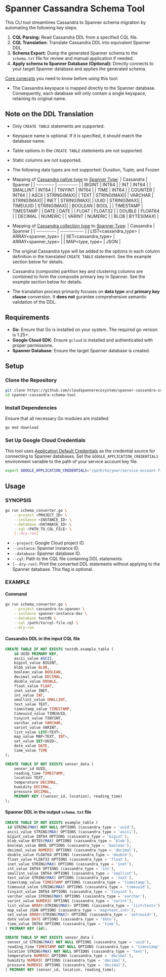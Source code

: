 # Spanner Cassandra Schema Tool

This CLI tool streamlines Cassandra to Spanner schema migration by automating the following key steps:
1. **CQL Parsing:** Read Cassandra DDL from a specified CQL file.
2. **CQL Translation:** Translate Cassandra DDL into equivalent Spanner DDL.
3. **Schema Export:** Dump the generated Spanner schema to the `schema.txt` file for review and manual application if needed.
4. **Apply schema to Spanner Database (Optional):** Directly connects to your target Spanner database and applies the generated schema.

[Core conecpts](https://cloud.google.com/spanner/docs/non-relational/spanner-for-cassandra-users#core_concepts) you need to know before using this tool:
* The Cassandra keyspace is mapped directly to the Spanner database. Consequently, each database will only contain a single keyspace, retaining its original name.

## Note on the DDL Translation

* Only `CREATE TABLE` statements are supported.
* Keyspace name is optional. If it is specified, it should match the database name.
* Table options in the `CREATE TABLE` statements are not supported.
* Static columns are not supported.
* The following data types are not supported: Duration, Tuple, and Frozen
* Mapping of [Cassandra native type](https://cassandra.apache.org/doc/stable/cassandra/cql/types.html#native-types) to [Spanner Type](https://cloud.google.com/spanner/docs/reference/standard-sql/data-types#data_type_list):
    | Cassandra | Spanner    |
    | --------- | ---------- |
    | BIGINT    | INT64      |
    | INT       | INT64      |
    | SMALLINT  | INT64      |
    | TINYINT   | INT64      |
    | TIME      | INT64      |
    | COUNTER   | INT64      |
    | ASCII     | STRING(MAX)|
    | TEXT      | STRING(MAX)|
    | VARCHAR   | STRING(MAX)|
    | INET      | STRING(MAX)|
    | UUID      | STRING(MAX)|
    | TIMEUUID  | STRING(MAX)|
    | BOOLEAN   | BOOL       |
    | TIMESTAMP | TIMESTAMP  |
    | DATE      | DATE       |
    | FLOAT     | FLOAT32    |
    | DOUBLE    | FLOAT64    |
    | DECIMAL   | NUMERIC    |
    | VARINT    | NUMERIC    |
    | BLOB      | BYTES(MAX) |

* Mapping of [Cassandra collection type](https://cassandra.apache.org/doc/stable/cassandra/cql/types.html#collections) to [Spanner Type](https://cloud.google.com/spanner/docs/reference/standard-sql/data-types#data_type_list):
    | Cassandra  | Spanner      |
    | ---------- | ------------ |
    | LIST\<cassandra_type\> | ARRAY\<spanner_type\>  |
    | SET\<cassandra_type\>  | ARRAY\<spanner_type\>  |
    | MAP<type, type> | JSON    |

* The original Cassandra type will be added to the options in each column definition in the translated `CREATE TABLE` statement. See the example section below for details.
* Cassandra (composite) partition key and clustering columns are combined to form the composite primary key in Spanner. See the example section below for details.
* The translation process primarily focuses on **data type** and **primary key clause** conversion. It **does not** gurantee comprehensive semantic validation of the DDL.

## Requirements

- **Go**: Ensure that Go is installed on your system. The required go version is 1.25+.
- **Google Cloud SDK**: Ensure `gcloud` is installed and authenticated with proper permissions.
- **Spanner Database**: Ensure the target Spanner database is created.

## Setup

### Clone the Repository

```bash
git clone https://github.com/cloudspannerecosystem/spanner-cassandra-schema-tool.git
cd spanner-cassandra-schema-tool
```

### Install Dependencies

Ensure that all necessary Go modules are installed:

```bash
go mod download
```

### Set Up Google Cloud Credentials

This tool uses [Application Default Credentials](https://cloud.google.com/docs/authentication/production?hl=en#providing_credentials_to_your_application) as the credential source for connecting to Spanner databases. Set the `GOOGLE_APPLICATION_CREDENTIALS` environment variable to the path of your service account key file.

```bash
export GOOGLE_APPLICATION_CREDENTIALS="/path/to/your/service-account-file.json"
```

## Usage

### SYNOPSIS

```bash
go run schema_converter.go \
    --project <PROJECT_ID> \
    --instance <INSTANCE_ID> \
    --database <DATABASE_ID> \
    --cql <PATH_TO_CQL_FILE> \
    [--dry-run]
```

- `--project`: Google Cloud project ID.
- `--instance`: Spanner instance ID.
- `--database`: Spanner database ID.
- `--cql`: Path to the CQL file containing DDL statements.
- `[--dry-run]`: Print the converted DDL statements without applying to the Spanner database. This flag is optional.

### EXAMPLE

#### Command
```bash
go run schema_converter.go \
    --project cassandra-to-spanner \
    --instance spanner-instance-dev \
    --database testdb \
    --cql /path/to/cql-file.cql \
    --dry-run
```

#### Cassandra DDL in the input CQL file
```sql
CREATE TABLE IF NOT EXISTS testdb.example_table (
    id UUID PRIMARY KEY,
    ascii_value ASCII,
    bigint_value BIGINT,
    blob_value BLOB,
    boolean_value BOOLEAN,
    decimal_value DECIMAL,
    double_value DOUBLE,
    float_value FLOAT,
    inet_value INET,
    int_value INT,
    smallint_value SMALLINT,
    text_value TEXT,
    timestamp_value TIMESTAMP,
    timeuuid_value TIMEUUID,
    tinyint_value TINYINT,
    varchar_value VARCHAR,
    varint_value VARINT,
    list_value LIST<TEXT>,
    map_value MAP<TEXT, INT>,
    set_value SET<UUID>,
    date_value DATE,
    time_value TIME
);

CREATE TABLE IF NOT EXISTS sensor_data (
    sensor_id UUID,
    reading_time TIMESTAMP,
    location TEXT,
    temperature DECIMAL,
    humidity DECIMAL,
    pressure DECIMAL,
    PRIMARY KEY ((sensor_id, location), reading_time)
);
```

#### Spanner DDL in the output `schema.txt` file
```sql
CREATE TABLE IF NOT EXISTS example_table (
 id STRING(MAX) NOT NULL OPTIONS (cassandra_type = 'uuid'),
 ascii_value STRING(MAX) OPTIONS (cassandra_type = 'ascii'),
 bigint_value INT64 OPTIONS (cassandra_type = 'bigint'),
 blob_value BYTES(MAX) OPTIONS (cassandra_type = 'blob'),
 boolean_value BOOL OPTIONS (cassandra_type = 'boolean'),
 decimal_value NUMERIC OPTIONS (cassandra_type = 'decimal'),
 double_value FLOAT64 OPTIONS (cassandra_type = 'double'),
 float_value FLOAT32 OPTIONS (cassandra_type = 'float'),
 inet_value STRING(MAX) OPTIONS (cassandra_type = 'inet'),
 int_value INT64 OPTIONS (cassandra_type = 'int'),
 smallint_value INT64 OPTIONS (cassandra_type = 'smallint'),
 text_value STRING(MAX) OPTIONS (cassandra_type = 'text'),
 timestamp_value TIMESTAMP OPTIONS (cassandra_type = 'timestamp'),
 timeuuid_value STRING(MAX) OPTIONS (cassandra_type = 'timeuuid'),
 tinyint_value INT64 OPTIONS (cassandra_type = 'tinyint'),
 varchar_value STRING(MAX) OPTIONS (cassandra_type = 'varchar'),
 varint_value NUMERIC OPTIONS (cassandra_type = 'varint'),
 list_value ARRAY<STRING(MAX)> OPTIONS (cassandra_type = 'list<text>'),
 map_value JSON OPTIONS (cassandra_type = 'map<text,int>'),
 set_value ARRAY<STRING(MAX)> OPTIONS (cassandra_type = 'set<uuid>'),
 date_value DATE OPTIONS (cassandra_type = 'date'),
 time_value INT64 OPTIONS (cassandra_type = 'time'),
) PRIMARY KEY (id);

CREATE TABLE IF NOT EXISTS sensor_data (
 sensor_id STRING(MAX) NOT NULL OPTIONS (cassandra_type = 'uuid'),
 reading_time TIMESTAMP NOT NULL OPTIONS (cassandra_type = 'timestamp'),
 location STRING(MAX) NOT NULL OPTIONS (cassandra_type = 'text'),
 temperature NUMERIC OPTIONS (cassandra_type = 'decimal'),
 humidity NUMERIC OPTIONS (cassandra_type = 'decimal'),
 pressure NUMERIC OPTIONS (cassandra_type = 'decimal'),
) PRIMARY KEY (sensor_id, location, reading_time);
```
